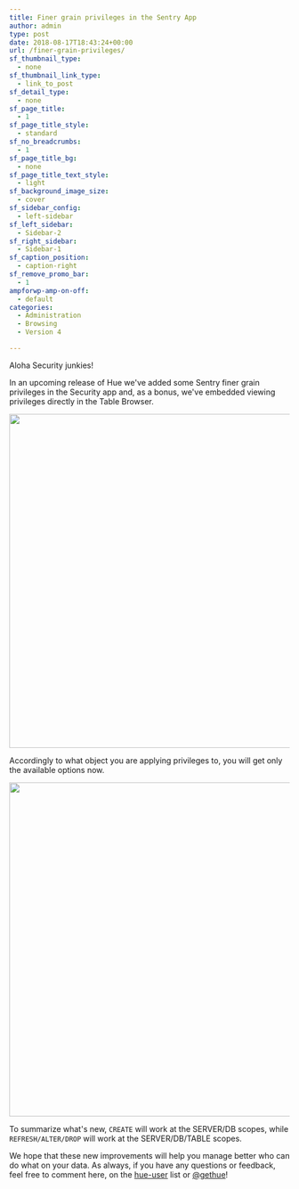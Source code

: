 ```yaml
---
title: Finer grain privileges in the Sentry App
author: admin
type: post
date: 2018-08-17T18:43:24+00:00
url: /finer-grain-privileges/
sf_thumbnail_type:
  - none
sf_thumbnail_link_type:
  - link_to_post
sf_detail_type:
  - none
sf_page_title:
  - 1
sf_page_title_style:
  - standard
sf_no_breadcrumbs:
  - 1
sf_page_title_bg:
  - none
sf_page_title_text_style:
  - light
sf_background_image_size:
  - cover
sf_sidebar_config:
  - left-sidebar
sf_left_sidebar:
  - Sidebar-2
sf_right_sidebar:
  - Sidebar-1
sf_caption_position:
  - caption-right
sf_remove_promo_bar:
  - 1
ampforwp-amp-on-off:
  - default
categories:
  - Administration
  - Browsing
  - Version 4

---
```

Aloha Security junkies!

In an upcoming release of Hue we've added some Sentry finer grain privileges in the Security app and, as a bonus, we've embedded viewing privileges directly in the Table Browser.

<a href="https://cdn.gethue.com/uploads/2018/06/Screenshot-2018-06-22-13.46.38.jpg" target="_blank" rel="noopener noreferrer"><img src="https://cdn.gethue.com/uploads/2018/06/Screenshot-2018-06-22-13.46.38.jpg" alt="" width="600" /></a>

Accordingly to what object you are applying privileges to, you will get only the available options now.

<a href="https://cdn.gethue.com/uploads/2018/06/Screenshot-2018-06-22-13.34.58.jpg" target="_blank" rel="noopener noreferrer"><img src="https://cdn.gethue.com/uploads/2018/06/Screenshot-2018-06-22-13.34.58.jpg" alt="" width="600" /></a>

To summarize what's new, `CREATE` will work at the SERVER/DB scopes, while `REFRESH/ALTER/DROP` will work at the SERVER/DB/TABLE scopes.

We hope that these new improvements will help you manage better who can do what on your data. As always, if you have any questions or feedback, feel free to comment here, on the [hue-user][1] list or [@gethue][2]!

 [1]: http://groups.google.com/a/cloudera.org/group/hue-user
 [2]: https://twitter.com/gethue
